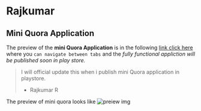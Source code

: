 # Rajkumar

## Mini Quora Application

The preview of the **mini Quora Application** is in the following [link click here](https://xd.adobe.com/view/8d517f08-bc59-4479-7160-821470078a47-fb60/) where you `can navigate between tabs` and the *fully functional appliction will be published soon in play store.*


> I will official update this when i publish mini Quora application in playstore.
> - Rajkumar R

The preview of mini quora looks like
![preiew img](https://github.com/rajkumar1206/Rajkumar/tree/master/assets/img/preview.png)
